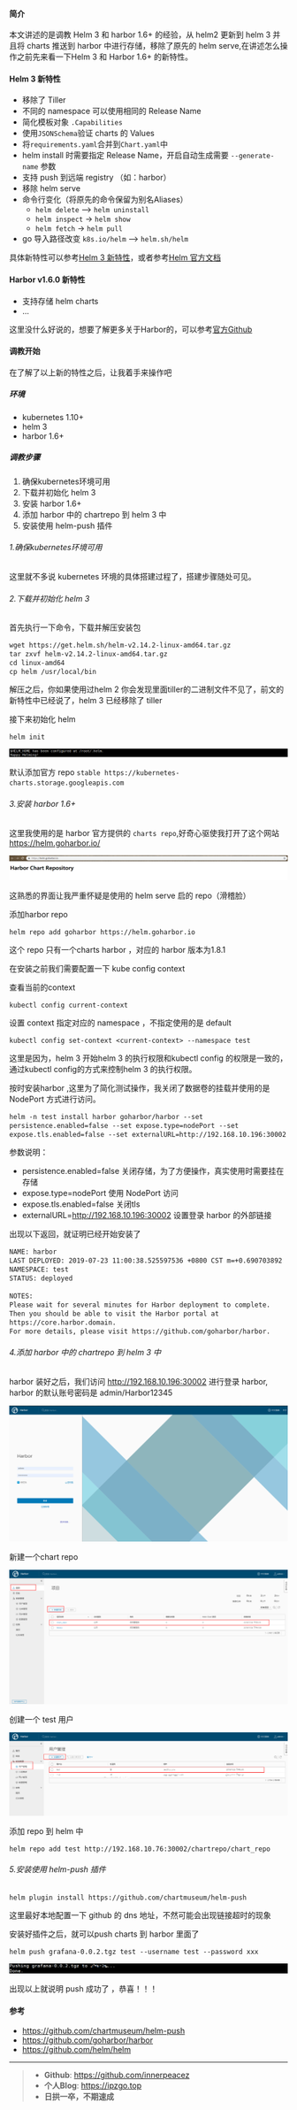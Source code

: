 #### 简介

本文讲述的是调教 Helm 3 和 harbor 1.6+ 的经验，从 helm2 更新到 helm 3 并且将 charts 推送到 harbor 中进行存储，移除了原先的 helm serve,在讲述怎么操作之前先来看一下Helm 3 和 Harbor 1.6+ 的新特性。

#### Helm 3 新特性

- 移除了 Tiller
- 不同的 namespace 可以使用相同的 Release Name
- 简化模板对象 `.Capabilities`
- 使用`JSONSchema`验证 charts 的 Values
- 将`requirements.yaml`合并到`Chart.yaml`中
- helm install 时需要指定 Release Name，开启自动生成需要 `--generate-name` 参数
- 支持 push 到远端 registry （如：harbor）
- 移除 helm serve
- 命令行变化（将原先的命令保留为别名Aliases）
  - `helm delete` --> `helm uninstall` 
  - `helm inspect` -> `helm show`
  - `helm fetch` -> `helm pull`
- go 导入路径改变 `k8s.io/helm` --> `helm.sh/helm`

具体新特性可以参考[Helm 3 新特性](https://github.com/helm/helm/releases/tag/v3.0.0-alpha.1)，或者参考[Helm 官方文档](https://v3.helm.sh/)

#### Harbor v1.6.0 新特性

- 支持存储 helm charts 
- ...

这里没什么好说的，想要了解更多关于Harbor的，可以参考[官方Github](https://github.com/goharbor)

#### 调教开始

在了解了以上新的特性之后，让我着手来操作吧

##### 环境

- kubernetes 1.10+
- helm 3
- harbor 1.6+

##### 调教步骤

1. 确保kubernetes环境可用
2. 下载并初始化 helm 3
3. 安装 harbor 1.6+
4. 添加 harbor 中的 chartrepo 到 helm 3 中
5. 安装使用 helm-push 插件

###### 1.确保kubernetes环境可用

这里就不多说 kubernetes 环境的具体搭建过程了，搭建步骤随处可见。

###### 2.下载并初始化 helm 3

首先执行一下命令，下载并解压安装包

```shell
wget https://get.helm.sh/helm-v2.14.2-linux-amd64.tar.gz
tar zxvf helm-v2.14.2-linux-amd64.tar.gz
cd linux-amd64
cp helm /usr/local/bin
```

解压之后，你如果使用过helm 2 你会发现里面tiller的二进制文件不见了，前文的新特性中已经说了，helm 3 已经移除了 tiller

接下来初始化 helm

```shell
helm init
```

![1563862747766](../images/1563862747766.png)

默认添加官方 repo `stable	https://kubernetes-charts.storage.googleapis.com`

###### 3.安装 harbor 1.6+

这里我使用的是 harbor 官方提供的 `charts repo`,好奇心驱使我打开了这个网站 https://helm.goharbor.io/

![1563863645436](../images/1563863645436.png)

这熟悉的界面让我严重怀疑是使用的 helm serve 启的 repo（滑稽脸）

添加harbor repo

```shell
helm repo add goharbor https://helm.goharbor.io
```

这个 repo 只有一个charts harbor ，对应的 harbor 版本为1.8.1

在安装之前我们需要配置一下 kube config context

查看当前的context

```shell
kubectl config current-context
```

设置 context 指定对应的 namespace ，不指定使用的是 default

```shell
kubectl config set-context <current-context> --namespace test
```

这里是因为，helm 3 开始helm 3 的执行权限和kubectl config 的权限是一致的，通过kubectl config的方式来控制helm 3 的执行权限。

按时安装harbor ,这里为了简化测试操作，我关闭了数据卷的挂载并使用的是 NodePort 方式进行访问。

```shell
helm -n test install harbor goharbor/harbor --set persistence.enabled=false --set expose.type=nodePort --set expose.tls.enabled=false --set externalURL=http://192.168.10.196:30002
```

参数说明：

- persistence.enabled=false 关闭存储，为了方便操作，真实使用时需要挂在存储
- expose.type=nodePort 使用 NodePort 访问
- expose.tls.enabled=false 关闭tls
- externalURL=http://192.168.10.196:30002 设置登录 harbor 的外部链接

出现以下返回，就证明已经开始安装了

```shell
NAME: harbor
LAST DEPLOYED: 2019-07-23 11:00:38.525597536 +0800 CST m=+0.690703892
NAMESPACE: test
STATUS: deployed

NOTES:
Please wait for several minutes for Harbor deployment to complete.
Then you should be able to visit the Harbor portal at https://core.harbor.domain. 
For more details, please visit https://github.com/goharbor/harbor.
```

###### 4.添加 harbor 中的 chartrepo 到 helm 3 中

harbor 装好之后，我们访问 http://192.168.10.196:30002 进行登录 harbor, harbor 的默认账号密码是 admin/Harbor12345

![1564133342050](../images/1564133342050.png)

新建一个chart repo

![1564133389826](../images/1564133389826.png)

创建一个 test 用户

![1564134352276](../images/1564134352276.png)

添加 repo 到 helm 中

```shell
helm repo add test http://192.168.10.76:30002/chartrepo/chart_repo
```

###### 5.安装使用 helm-push 插件

```shell
helm plugin install https://github.com/chartmuseum/helm-push
```

这里最好本地配置一下 github 的 dns 地址，不然可能会出现链接超时的现象

安装好插件之后，就可以push charts 到 harbor 里面了

```shell
helm push grafana-0.0.2.tgz test --username test --password xxx
```

![1564135632193](../images/1564135632193.png)

出现以上就说明 push 成功了 ，恭喜！！！

#### 参考

- https://github.com/chartmuseum/helm-push
- https://github.com/goharbor/harbor
- https://github.com/helm/helm

------



> - **Github**: https://github.com/innerpeacez
> - **个人Blog**: https://ipzgo.top
> - **日拱一卒，不期速成**